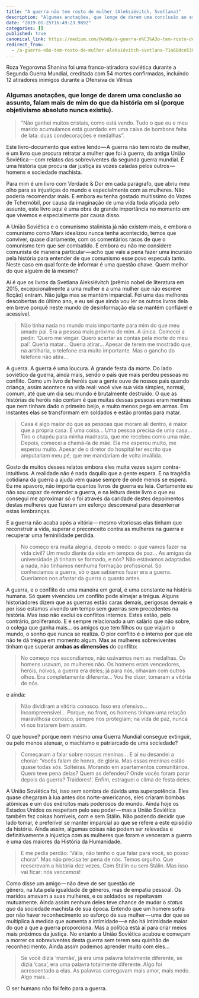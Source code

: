 ```yaml
---
title: "A guerra não tem rosto de mulher (Aleksiévitch, Svetlana)"
description: "Algumas anotações, que longe de darem uma conclusão ao assunto, falam mais de mim do que da história em si (porque objetivismo absoluto…"
date: "2019-01-25T16:49:23.989Z"
categories: []
published: true
canonical_link: https://medium.com/@wbdp/a-guerra-n%C3%A3o-tem-rosto-de-mulher-aleksi%C3%A9vitch-svetlana-71a68dce5304
redirect_from:
  - /a-guerra-não-tem-rosto-de-mulher-aleksiévitch-svetlana-71a68dce5304
---
```


Roza Yegorovna Shanina foi uma franco-atiradora soviética durante a Segunda Guerra Mundial, creditada com 54 mortes confirmadas, incluindo 12 atiradores inimigos durante a Ofensiva de Vilnius

### Algumas anotações, que longe de darem uma conclusão ao assunto, falam mais de mim do que da história em si (porque objetivismo absoluto nunca existiu).

> “Não ganhei muitos cristais, como está vendo. Tudo o que eu e meu marido acumulamos está guardado em uma caixa de bombons feita de lata: duas condecorações e medalhas”.

Este livro-documento que estive lendo — A guerra não tem rosto de mulher, é um livro que procura retratar a mulher que foi à guerra, da antiga União Soviética — com relatos das sobreviventes da segunda guerra mundial. É uma história que procura dar justiça às vozes caladas pelos outros — homens e sociedade machista.

Para mim é um livro com Verdade & Dor em cada parágrafo, que abriu meu olho para as injustiças do mundo e especialmente com as mulheres. Não poderia recomendar mais. E embora eu tenha gostado muitíssimo do Vozes de Tchernóbil, por causa da imaginação de uma vida toda atiçada pelo assunto, este livro aqui é uma obra de grande importância no momento em que vivemos e especialmente por causa disso.

A União Soviética e o comunismo stalinista já não existem mais, e embora o comunismo como Marx idealizou nunca tenha acontecido, temos que conviver, quase diariamente, com os comentários rasos de que o comunismo tem que ser combatido. E embora eu não me considere comunista de maneira particular — acho que vale a pena fazer uma incursão pela história para entender de que comunismo esse povo especula tanto. Neste caso em qual fonte de informar é uma questão chave. Quem melhor do que alguém de lá mesmo?

Aí é que os livros da Svetlana Aleksiévitch (prêmio nobel de literatura em 2015, excepcionalmente a uma mulher e a uma mulher que não escreve ficção) entram. Não julga mas se mantém imparcial. Foi uma das melhores descobertas do último ano, e eu sei que ainda vou ler os outros livros dela em breve porquê neste mundo de desinformação ela se mantém confiável e acessível.

> Não tinha nada no mundo mais importante para mim do que meu amado pai. Era a pessoa mais próxima de mim. A única. Comecei a pedir: ‘Quero me vingar. Quero acertar as contas pela morte do meu pai’. Queria matar… Queria atirar… Apesar de terem me mostrado que, na artilharia, o telefone era muito importante. Mas o gancho do telefone não atira…

A guerra. A guerra é uma loucura. A grande festa da morte. Do lado soviético da guerra, ainda mais, sendo o país que mais perdeu pessoas no conflito. Como um livro de heróis que a gente ouve de nossos pais quando criança, assim acontece na vida real: você vive sua vida simples, normal, comum, até que um dia seu mundo é brutalmente destruído. O que as histórias de heróis não contam é que muitas dessas pessoas eram meninas que nem tinham dado o primeiro beijo, e muito menos pego em armas. Em instantes elas se transformam em soldados e estão prontas para matar.

> Casa é algo maior do que as pessoas que moram ali dentro, é maior que a própria casa. É uma coisa… Uma pessoa precisa de uma casa… Tiro o chapéu para minha madrasta, que me recebeu como uma mãe. Depois, comecei a chamá-la de mãe. Ela me esperou muito, me esperou muito. Apesar de o diretor do hospital ter escrito que amputariam meu pé, que me mandariam de volta inválida.

Gosto de muitos desses relatos embora eles muita vezes sejam contra-intuitivos. A realidade não é nada daquilo que a gente espera. E na tragédia cotidiana da guerra a ajuda vem quase sempre de onde menos se espera. Eu me apavoro, não importa quantos livros de guerra eu leia. Certamente eu não sou capaz de entender a guerra, e na leitura deste livro o que eu consegui me aproximar só o foi através da caridade destes depoimentos destas mulheres que fizeram um esforço descomunal para desenterrar estas lembranças.

E a guerra não acaba após a vitória — mesmo vitoriosas elas tinham que reconstruir a vida, superar o preconceito contra as mulheres na guerra e recuperar uma feminilidade perdida.

> No começo era muita alegria, depois o medo: o que vamos fazer na vida civil? Um medo diante da vida em tempos de paz… As amigas da universidade já tinham se formado, e nós? Não estávamos adaptadas a nada, não tínhamos nenhuma formação profissional. Só conhecíamos a guerra, só o que sabíamos fazer era a guerra. Queríamos nos afastar da guerra o quanto antes.

A guerra, e o conflito de uma maneira em geral, é uma constante na história humana. Só quem vivenciou um conflito pode almejar a trégua. Alguns historiadores dizem que as guerras estão caras demais, perigosas demais e por isso estamos vivendo um tempo sem guerras sem precedentes na história. Mas isso não exclui os conflitos internos. Estes estão, pelo contrário, proliferando. E é sempre relacionado a um salário que não sobre, o colega que ganha mais… os amigos que tem filhos ou que viajam o mundo, o sonho que nunca se realiza. O pior conflito é o interno por que ele não te dá trégua em momento algum. Mas as mulheres sobreviventes tinham que superar **ambas as dimensões** do conflito:

> No começo nos escondíamos, não usávamos nem as medalhas. Os homens usavam, as mulheres não. Os homens eram vencedores, heróis, noivos, a guerra era deles; já para nós, olhavam com outros olhos. Era completamente diferente… Vou lhe dizer, tomaram a vitória de nós.

e ainda:

> Não dividiram a vitória conosco. Isso era ofensivo… Incompreensível… Porque, no front, os homens tinham uma relação maravilhosa conosco, sempre nos protegiam; na vida de paz, nunca vi nos tratarem bem assim.

O que houve? porque nem mesmo uma Guerra Mundial consegue extinguir, ou pelo menos atenuar, o machismo e patriarcado de uma sociedade?

> Começaram a falar sobre nossas meninas… E aí eu desandei a chorar: ‘Vocês falam de honra, de glória. Mas essas meninas estão quase todas sós. Solteiras. Morando em apartamentos comunitários. Quem teve pena delas? Quem as defendeu? Onde vocês foram parar depois da guerra? Traidores!’. Enfim, estraguei o clima de festa deles.

A União Soviética foi, isso sem sombra de dúvida uma superpotência. Eles quase chegaram à lua antes dos norte-americanos, eles criaram bombas atômicas e um dos exércitos mais poderosos do mundo. Ainda hoje os Estados Unidos os respeitam pelo seu poder — mas a União Soviética também fez coisas horríveis, com e sem Stálin. Não podendo decidir que lado tomar, é preferível se manter imparcial ao que se refere a este episódio da história. Ainda assim, algumas coisas não podem ser relevadas e definitivamente a injustiça com as mulheres que foram e venceram a guerra é uma das maiores da História da Humanidade.

> E me pedia perdão: ‘Vália, não tenho o que falar para você, só posso chorar’. Mas não precisa ter pena de nós. Temos orgulho. Que reescrevam a história dez vezes. Com Stálin ou sem Stálin. Mas isso vai ficar: nós vencemos!

Como disse um amigo — não deve de ser questão de gênero, na luta pela igualdade de gêneros, mas de empatia pessoal. Os maridos amavam a suas mulheres, e os soldados se repeitavam mutuamente. Ainda assim nenhum deles teve chance de mudar o _status quo_ da sociedade machista de sua época. Entendo que um homem sofra por não haver reconhecimento ao esforço de sua mulher — uma dor que se multiplica à medida que aumenta a intimidade — e não há intimidade maior do que a que a guerra proporciona. Mas a política está aí para criar meios mais próximos da justiça . No entanto a União Soviética acabou e começam a morrer os sobreviventes desta guerra sem terem seu quinhão de reconhecimento. Ainda assim podemos aprender muito com eles…

> Se você dizia ‘mamãe’, já era uma palavra totalmente diferente, se dizia ‘casa’, era uma palavra totalmente diferente. Algo foi acrescentado a elas. As palavras carregavam mais amor, mais medo. Algo mais…

O ser humano não foi feito para a guerra.

